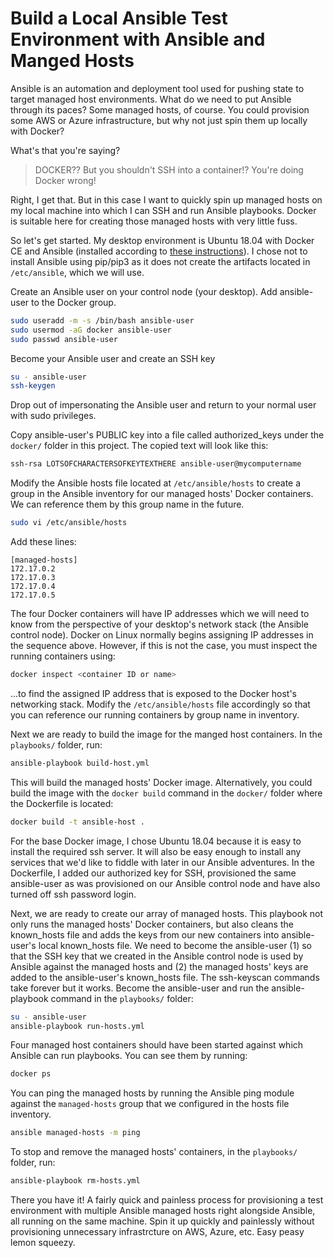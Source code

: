 # Build a Local Ansible Test Environment with Ansible and Manged Hosts

Ansible is an automation and deployment tool used for pushing state to target managed host environments. What do we need to put Ansible through its paces? Some managed hosts, of course. You could provision some AWS or Azure infrastructure, but why not just spin them up locally with Docker? 

What's that you're saying? 

> DOCKER?? But you shouldn't SSH into a container!? You're doing Docker wrong!

Right, I get that. But in this case I want to quickly spin up managed hosts on my local machine into which I can SSH and run Ansible playbooks. Docker is suitable here for creating those managed hosts with very little fuss.

So let's get started. My desktop environment is Ubuntu 18.04 with Docker CE and Ansible (installed according to [these instructions](https://docs.ansible.com/ansible/latest/installation_guide/intro_installation.html#latest-releases-via-apt-ubuntu)). I chose not to install Ansible using pip/pip3 as it does not create the artifacts located in `/etc/ansible`, which we will use.

Create an Ansible user on your control node (your desktop). Add ansible-user to the Docker group.

```bash
sudo useradd -m -s /bin/bash ansible-user
sudo usermod -aG docker ansible-user
sudo passwd ansible-user
```

Become your Ansible user and create an SSH key

```bash
su - ansible-user
ssh-keygen
```

Drop out of impersonating the Ansible user and return to your normal user with sudo privileges.

Copy ansible-user's PUBLIC key into a file called authorized_keys under the `docker/` folder in this project. The copied text will look like this:

```bash
ssh-rsa LOTSOFCHARACTERSOFKEYTEXTHERE ansible-user@mycomputername
```

Modify the Ansible hosts file located at `/etc/ansible/hosts` to create a group in the Ansible inventory for our managed hosts' Docker containers. We can reference them by this group name in the future.

```bash
sudo vi /etc/ansible/hosts
```

Add these lines:

```
[managed-hosts]
172.17.0.2
172.17.0.3
172.17.0.4
172.17.0.5
```

The four Docker containers will have IP addresses which we will need to know from the perspective of your desktop's network stack (the Ansible control node). Docker on Linux normally begins assigning IP addresses in the sequence above. However, if this is not the case, you must inspect the running containers using:

```bash
docker inspect <container ID or name>
```

...to find the assigned IP address that is exposed to the Docker host's networking stack. Modify the `/etc/ansible/hosts` file accordingly so that you can reference our running containers by group name in inventory.

Next we are ready to build the image for the manged host containers. In the `playbooks/` folder, run:

```bash
ansible-playbook build-host.yml
```

This will build the managed hosts' Docker image. Alternatively, you could build the image with the `docker build` command in the `docker/` folder where the Dockerfile is located:

```bash
docker build -t ansible-host .
```

For the base Docker image, I chose Ubuntu 18.04 because it is easy to install the required ssh server. It will also be easy enough to install any services that we'd like to fiddle with later in our Ansible adventures. In the Dockerfile, I added our authorized key for SSH, provisioned the same ansible-user as was provisioned on our Ansible control node and have also turned off ssh password login.

Next, we are ready to create our array of managed hosts. This playbook not only runs the managed hosts' Docker containers, but also cleans the known_hosts file and adds the keys from our new containers into ansible-user's local known_hosts file. We need to become the ansible-user (1) so that the SSH key that we created in the Ansible control node is used by Ansible against the managed hosts and (2) the managed hosts' keys are added to the ansible-user's known_hosts file. The ssh-keyscan commands take forever but it works. Become the ansible-user and run the ansible-playbook command in the `playbooks/` folder:

```bash
su - ansible-user
ansible-playbook run-hosts.yml
```

Four managed host containers should have been started against which Ansible can run playbooks. You can see them by running:

```bash
docker ps
```

You can ping the managed hosts by running the Ansible ping module against the `managed-hosts` group that we configured in the hosts file inventory. 

```bash
ansible managed-hosts -m ping
```

To stop and remove the managed hosts' containers, in the `playbooks/` folder, run:

```bash
ansible-playbook rm-hosts.yml
```

There you have it! A fairly quick and painless process for provisioning a test environment with multiple Ansible managed hosts right alongside Ansible, all running on the same machine. Spin it up quickly and painlessly without provisioning unnecessary infrastrcture on AWS, Azure, etc. Easy peasy lemon squeezy.
